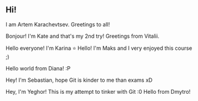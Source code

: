 ## Hi!

I am Artem Karachevtsev.
Greetings to all!


Bonjour! I'm Kate and that's my 2nd try!
Greetings from Vitalii.

Hello everyone! I'm Karina :star:
Hello! I'm Maks and I very enjoyed this course ;)

Hello world from Diana! :P

Hey! I'm Sebastian, hope Git is kinder to me than exams xD

Hey, I'm Yeghor! This is my attempt to tinker with Git :0
Hello from Dmytro!
